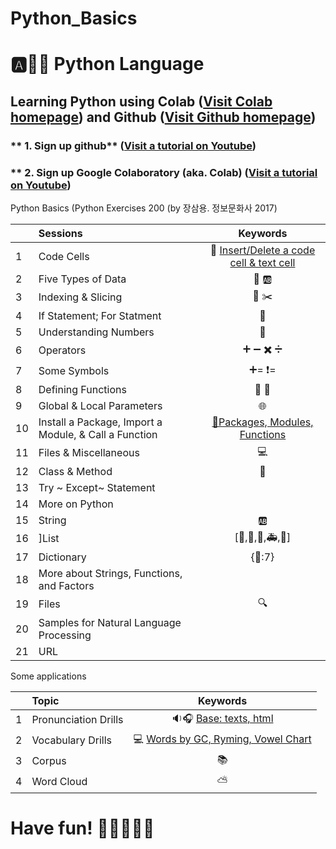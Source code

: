 # Python_Basics

# :a::hamster::paw_prints: Python Language
## **Learning Python** using **Colab** ([Visit Colab homepage](https://colab.research.google.com/?utm_source=scs-index)) and **Github** ([Visit Github homepage](https://github.com/))

### ** 1. Sign up github** ([Visit a tutorial on Youtube](https://www.youtube.com/watch?v=c-NikCpec7U))
### ** 2. Sign up Google Colaboratory (aka. Colab) ([Visit a tutorial on Youtube](https://www.youtube.com/watch?v=2X_EU18OeYM))

Python Basics (Python Exercises 200 (by 장삼용. 정보문화사 2017)

|  | Sessions | Keywords |
|:--|:---|:---:|
| 1 | Code Cells | 🐾 [Insert/Delete a code cell & text cell](https://github.com/ms624atyale/Python_Basics/blob/main/1_CodeCells_Basic_.ipynb)|  
| 2 | Five Types of Data | 🔢 🆎  |
| 3 | Indexing & Slicing | 📌 ✂️  |
| 4 | If Statement; For Statment | 🔂  | 
| 5 | Understanding Numbers | 🔢  | 
| 6 | Operators | ➕ ➖ ✖️ ➗  | 
| 7  | Some Symbols | ➕= ❗=  | 
| 8  | Defining Functions | 🍔 🍧  | 
| 9  | Global & Local Parameters | 🌐  | 
| 10 | Install a Package, Import a Module, & Call a Function | [🎁Packages, Modules, Functions](https://github.com/ms624atyale/Python_Basics/blob/main/10_InstallPackages_ImportModlues_CallFunctions.ipynb) | 
| 11 | Files & Miscellaneous | 💻  | 
| 12 | Class & Method | 🔐  | 
| 13 | Try ~ Except~ Statement |  | 
| 14 | More on Python |  | 
| 15 | String | 🆎  | 
| 16 | ]List | [🚙,🚗,🚒,🚑,🚎]  | 
| 17 | Dictionary | {🌈:7} | 
| 18 | More about Strings, Functions, and Factors |  | 
| 19 | Files | 🔍  | 
| 20 | Samples for Natural Language Processing |  | 
| 21 | URL|  | 


Some applications

|  | Topic | Keywords |
|:--|:---|:---:|
| 1 | Pronunciation Drills |  🔉🎧 [Base: texts, html](https://github.com/ms624atyale/Python_Basics/blob/main/22_Text2Speech_ModifiedfromMK316.ipynb)| 
| 2| Vocabulary Drills | 💻 [Words by GC, Ryming, Vowel Chart](https://github.com/ms624atyale/Python_Basics/blob/main/23_VocabularyDrills_ModifiedfromMK316.ipynb)| 
| 3| Corpus | 📚
| 4| Word Cloud | ⛅
# Have fun! :icecream::tropical_drink::cake::apple::watermelon:
